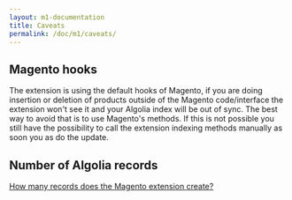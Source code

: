 ```yaml
---
layout: m1-documentation
title: Caveats
permalink: /doc/m1/caveats/
---
```


##  Magento hooks

The extension is using the default hooks of Magento, if you are doing insertion or deletion of products outside of the Magento code/interface the extension won't see it and your Algolia index will be out of sync. The best way to avoid that is to use Magento's methods. If this is not possible you still have the possibility to call the extension indexing methods manually as soon you as do the update.

## Number of Algolia records

[How many records does the Magento extension create?](/magento/faq/#how-many-records-does-the-magento-extension-create)
